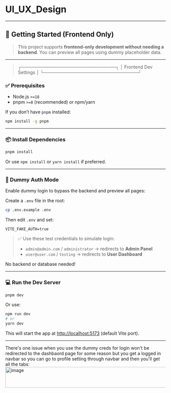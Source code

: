 # UI_UX_Design

---

## 🚀 Getting Started (Frontend Only)

> This project supports **frontend-only development without needing a backend**. You can preview all pages using dummy placeholder data.

---
> ┌──────────────────────────────┐
> │     Frontend Dev Settings    │
> └──────────────────────────────┘
### ✅ Prerequisites

* Node.js `>=18`
* pnpm `>=8` (recommended) or npm/yarn

If you don’t have `pnpm` installed:

```bash
npm install -g pnpm
```

---

### 📦 Install Dependencies

```bash
pnpm install
```

Or use `npm install` or `yarn install` if preferred.

---

### 🧪 Dummy Auth Mode

Enable dummy login to bypass the backend and preview all pages:

Create a `.env` file in the root:

```bash
cp .env.example .env
```

Then edit `.env` and set:

```env
VITE_FAKE_AUTH=true
```

> ✅ Use these test credentials to simulate login:
>
> * `admin@admin.com` / `administrator` → redirects to **Admin Panel**
> * `user@user.com` / `testing` → redirects to **User Dashboard**

No backend or database needed!

---

### 💻 Run the Dev Server

```bash
pnpm dev
```

Or use:

```bash
npm run dev
# or
yarn dev
```

This will start the app at [http://localhost:5173](http://localhost:5173) (default Vite port).

---
There's one issue when you use the dummy creds for login won't be redirected to the dashbaord page for some reason but you get a logged in navbar so you can go to profile setting through navbar and then you'll get all the tabs:
<img width="1584" height="65" alt="image" src="https://github.com/user-attachments/assets/0640d8aa-1dcc-4cb8-bbb2-c7c59b9f1854" />
